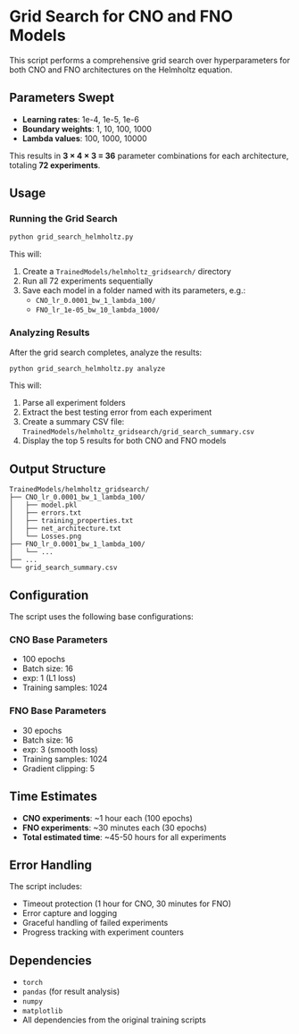 # Grid Search for CNO and FNO Models

This script performs a comprehensive grid search over hyperparameters for both CNO and FNO architectures on the Helmholtz equation.

## Parameters Swept

- **Learning rates**: 1e-4, 1e-5, 1e-6
- **Boundary weights**: 1, 10, 100, 1000  
- **Lambda values**: 100, 1000, 10000

This results in **3 × 4 × 3 = 36** parameter combinations for each architecture, totaling **72 experiments**.

## Usage

### Running the Grid Search

```bash
python grid_search_helmholtz.py
```

This will:
1. Create a `TrainedModels/helmholtz_gridsearch/` directory
2. Run all 72 experiments sequentially
3. Save each model in a folder named with its parameters, e.g.:
   - `CNO_lr_0.0001_bw_1_lambda_100/`
   - `FNO_lr_1e-05_bw_10_lambda_1000/`

### Analyzing Results

After the grid search completes, analyze the results:

```bash
python grid_search_helmholtz.py analyze
```

This will:
1. Parse all experiment folders
2. Extract the best testing error from each experiment
3. Create a summary CSV file: `TrainedModels/helmholtz_gridsearch/grid_search_summary.csv`
4. Display the top 5 results for both CNO and FNO models

## Output Structure

```
TrainedModels/helmholtz_gridsearch/
├── CNO_lr_0.0001_bw_1_lambda_100/
│   ├── model.pkl
│   ├── errors.txt
│   ├── training_properties.txt
│   ├── net_architecture.txt
│   └── Losses.png
├── FNO_lr_0.0001_bw_1_lambda_100/
│   └── ...
├── ...
└── grid_search_summary.csv
```

## Configuration

The script uses the following base configurations:

### CNO Base Parameters
- 100 epochs
- Batch size: 16
- exp: 1 (L1 loss)
- Training samples: 1024

### FNO Base Parameters  
- 30 epochs
- Batch size: 16
- exp: 3 (smooth loss)
- Training samples: 1024
- Gradient clipping: 5

## Time Estimates

- **CNO experiments**: ~1 hour each (100 epochs)
- **FNO experiments**: ~30 minutes each (30 epochs)
- **Total estimated time**: ~45-50 hours for all experiments

## Error Handling

The script includes:
- Timeout protection (1 hour for CNO, 30 minutes for FNO)
- Error capture and logging
- Graceful handling of failed experiments
- Progress tracking with experiment counters

## Dependencies

- `torch`
- `pandas` (for result analysis)
- `numpy`
- `matplotlib`
- All dependencies from the original training scripts 